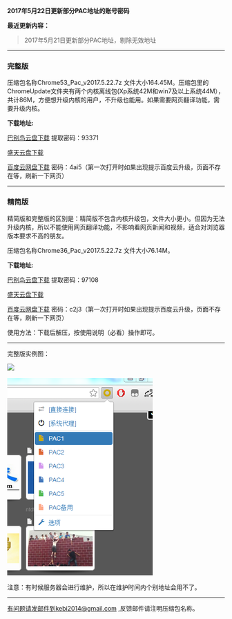 **2017年5月22日更新部分PAC地址的账号密码**

**最近更新内容：**

> 2017年5月21日更新部分PAC地址，剔除无效地址

***

### 完整版

压缩包名称Chrome53_Pac_v2017.5.22.7z 文件大小164.45M。压缩包里的ChromeUpdate文件夹有两个内核离线包(Xp系统42M和win7及以上系统44M），共计86M，方便想升级内核的用户，不升级也能用。如果需要网页翻译功能，需要升级内核。

**下载地址:**

[巴别鸟云盘下载](http://www.babel.cc/share.do?s=5570230946076487) 提取密码：93371

[盛天云盘下载](http://pan.stnts.com/s/cQjXsL8)

[百度云网盘下载](http://pan.baidu.com/s/1qYRTQpQ) 密码：4ai5（第一次打开时如果出现提示百度云升级，页面不存在等，刷新一下网页）


***

### 精简版

精简版和完整版的区别是：精简版不包含内核升级包，文件大小更小。但因为无法升级内核，所以不能使用网页翻译功能，不影响看网页新闻和视频，适合对浏览器版本要求不高的朋友。

压缩包名称Chrome36_Pac_v2017.5.22.7z 文件大小76.14M。

**下载地址:**

[巴别鸟云盘下载](http://www.babel.cc/share.do?s=5420149179892745) 提取密码：97108

[盛天云盘下载](http://pan.stnts.com/s/QnpKFFZ)

[百度云网盘下载](http://pan.baidu.com/s/1jIuWbn4) 密码：c2j3（第一次打开时如果出现提示百度云升级，页面不存在等，刷新一下网页）


使用方法：下载后解压，按使用说明（必看）操作即可。


***

完整版实例图：

![](https://raw.githubusercontent.com/Alvin9999/pac2/master/pac新版1.png)

![](https://raw.githubusercontent.com/Alvin9999/crp_up/master/pac12.PNG)


注意：有时候服务器会进行维护，所以在维护时间内个别地址会用不了。


***


有问题请发邮件到kebi2014@gmail.com ,反馈邮件请注明压缩包名称。
